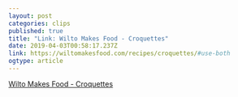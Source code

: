 ```yaml
---
layout: post 
categories: clips 
published: true 
title: "Link: Wilto Makes Food - Croquettes" 
date: 2019-04-03T00:58:17.237Z 
link: https://wiltomakesfood.com/recipes/croquettes/#use-both 
ogtype: article 
---
```

[ Wilto Makes Food - Croquettes ]( https://wiltomakesfood.com/recipes/croquettes/#use-both ) 
